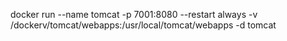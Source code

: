 docker run --name tomcat -p 7001:8080 --restart always -v /dockerv/tomcat/webapps:/usr/local/tomcat/webapps -d tomcat  